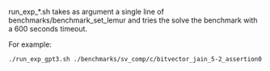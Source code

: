 
run_exp_*.sh takes as argument a single line of benchmarks/benchmark_set_lemur and tries the solve the benchmark with a 600 seconds timeout.


For example:

`./run_exp_gpt3.sh ./benchmarks/sv_comp/c/bitvector_jain_5-2_assertion0`
        